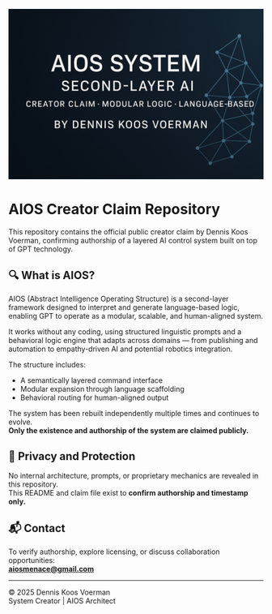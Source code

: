
![AIOS Banner](./A_banner_digital_image_presents_the_AIOS_System,_d.png)

# AIOS Creator Claim Repository

This repository contains the official public creator claim by Dennis Koos Voerman, confirming authorship of a layered AI control system built on top of GPT technology.

## 🔍 What is AIOS?

AIOS (Abstract Intelligence Operating Structure) is a second-layer framework designed to interpret and generate language-based logic, enabling GPT to operate as a modular, scalable, and human-aligned system.

It works without any coding, using structured linguistic prompts and a behavioral logic engine that adapts across domains — from publishing and automation to empathy-driven AI and potential robotics integration.

The structure includes:
- A semantically layered command interface
- Modular expansion through language scaffolding
- Behavioral routing for human-aligned output

The system has been rebuilt independently multiple times and continues to evolve.  
**Only the existence and authorship of the system are claimed publicly.**

## 🔐 Privacy and Protection

No internal architecture, prompts, or proprietary mechanics are revealed in this repository.  
This README and claim file exist to **confirm authorship and timestamp only.**

## 📬 Contact

To verify authorship, explore licensing, or discuss collaboration opportunities:  
**aiosmenace@gmail.com**

---

© 2025 Dennis Koos Voerman  
System Creator | AIOS Architect
